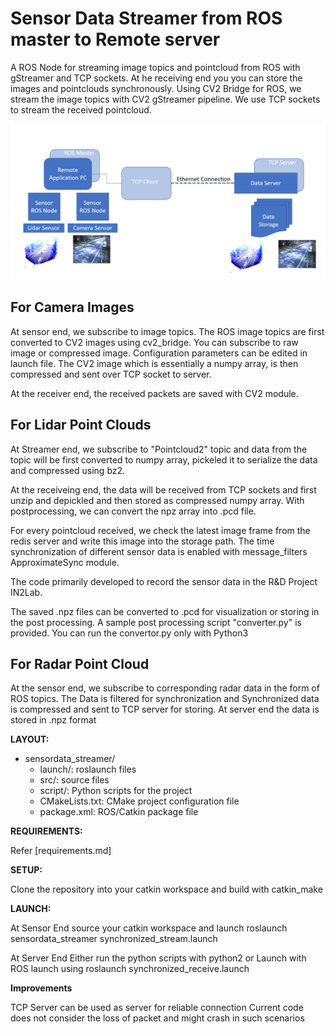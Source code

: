 # Sensor Data Streamer from ROS master to Remote server
A ROS Node for streaming image topics and pointcloud from ROS with gStreamer and TCP sockets. At he receiving end you you can store the images and pointclouds synchronously. Using CV2 Bridge for ROS, we stream the image topics with CV2 gStreamer pipeline. We use TCP sockets to stream the received pointcloud. 

![alt text](images/Setup.PNG)

## For Camera Images
At sensor end, we subscribe to image topics. The ROS image topics are first converted to CV2 images using cv2_bridge. You can subscribe to raw image or compressed image. Configuration parameters can be edited in launch file. The CV2 image which is essentially a numpy array, is then compressed and sent over TCP socket to server.

At the receiver end, the received packets are saved with CV2 module.

## For Lidar Point Clouds
At Streamer end, we subscribe to "Pointcloud2" topic and data from the topic will be first converted to numpy array, pickeled it to serialize the data and compressed using bz2.  

At the receiveing end, the data will be received from TCP sockets and first unzip and depickled and then stored as compressed numpy array. With postprocessing, we can convert the npz array into .pcd file.

For every pointcloud received, we check the latest image frame from the redis server and write this image into the storage path. The time synchronization of different sensor data is enabled with message_filters ApproximateSync module.

The code primarily developed to record the sensor data in the R&D Project IN2Lab.

The saved .npz files can be converted to .pcd for visualization or storing in the post processing. A sample post processing script "converter.py" is provided. You can run the convertor.py only with Python3

## For Radar Point Cloud
At the sensor end, we subscribe to corresponding radar data in the form of ROS topics. The Data is filtered for synchronization and Synchronized data is compressed and sent to TCP server for storing.
At server end the data is stored in .npz format


**LAYOUT:**
- sensordata_streamer/
  - launch/:              roslaunch files
  - src/:                 source files
  - script/:			Python scripts for the project
  - CMakeLists.txt:       CMake project configuration file
  - package.xml:          ROS/Catkin package file

**REQUIREMENTS:**

Refer [requirements.md]



**SETUP:**

Clone the repository into your catkin workspace and build with catkin_make

**LAUNCH:**

At Sensor End
source your catkin workspace and launch
roslaunch sensordata_streamer synchronized_stream.launch

At Server End
Either run the python scripts with python2 or
Launch with ROS launch using
roslaunch synchronized_receive.launch

**Improvements**

TCP Server can be used as server for reliable connection
Current code does not consider the loss of packet and might crash in such scenarios
